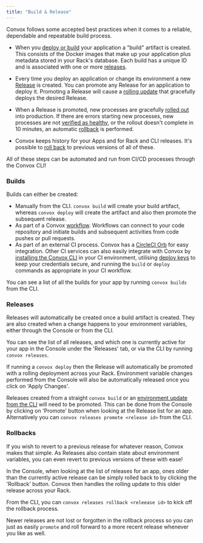 ```yaml
---
title: "Build & Release"
---
```


Convox follows some accepted best practices when it comes to a reliable, dependable and repeatable build process.

- When you [deploy or build](/deployment/builds) your application a "build" artifact is created. This consists of the Docker images that make up your application plus metadata stored in your Rack's database. Each build has a unique ID and is associated with one or more [releases](/docs/releases).

- Every time you deploy an application or change its environment a new [Release](/docs/releases) is created. You can promote any Release for an application to deploy it. Promoting a Release will cause a [rolling update](/docs/rolling-updates) that gracefully deploys the desired Release.

- When a Release is promoted, new processes are gracefully [rolled out](/docs/rolling-updates) into production.
If there are errors starting new processes, new processes are not [verified as healthy](/application/health-checks), or the rollout doesn't complete in 10 minutes, an automatic [rollback](/deployment/rolling-back) is performed.

- Convox keeps history for your Apps and for Rack and CLI releases. It's possible to [roll back](/deployment/rolling-back) to previous versions of all of these.

All of these steps can be automated and run from CI/CD processes through the Convox CLI!

### Builds

Builds can either be created:

- Manually from the CLI.  `convox build` will create your build artifact, whereas `convox deploy` will create the artifact and also then promote the subsequent release.
- As part of a Convox [workflow](/console/workflows).  Workflows can connect to your code repository and initiate builds and subsequent activities from code pushes or pull requests.
- As part of an external CI process.  Convox has a [CircleCI Orb](/external-services/circleci) for easy integration.  Other CI services can also easily integrate with Convox by [installing the Convox CLI](/introduction/installation) in your CI environment, utilising [deploy keys](/console/deploy-keys) to keep your credentials secure, and running the `build` or `deploy` commands as appropriate in your CI workflow.

You can see a list of all the builds for your app by running `convox builds` from the CLI.

### Releases

Releases will automatically be created once a build artifact is created.  They are also created when a change happens to your environment variables, either through the Console or from the CLI.

You can see the list of all releases, and which one is currently active for your app in the Console under the 'Releases' tab, or via the CLI by running `convox releases`.

If running a `convox deploy` then the Release will automatically be promoted with a rolling deployment across your Rack.  Environment variable changes performed from the Console will also be automatically released once you click on 'Apply Changes'.

Releases created from a straight `convox build` or an [environment update from the CLI](/application/environment#setting-and-editing-your-environment-variables) will need to be promoted.  This can be done from the Console by clicking on 'Promote' button when looking at the Release list for an app.  Alternatively you can `convox releases promote <release id>` from the CLI.

### Rollbacks

If you wish to revert to a previous release for whatever reason, Convox makes that simple.  As Releases also contain state about environment variables, you can even revert to previous versions of these with ease!

In the Console, when looking at the list of releases for an app, ones older than the currently active release can be simply rolled back to by clicking the 'Rollback' button.  Convox then handles the rolling update to this older release across your Rack.

From the CLI, you can `convox releases rollback <releease id>` to kick off the rollback process.

Newer releases are not lost or forgotten in the rollback process so you can just as easily `promote` and roll forward to a more recent release whenever you like as well.
